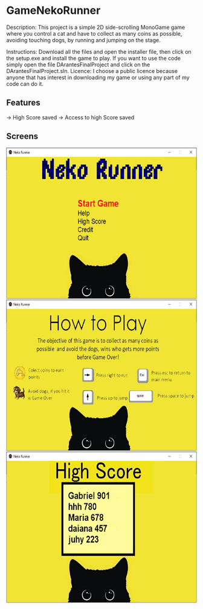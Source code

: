 # GameNekoRunner

Description: This project is a simple 2D side-scrolling MonoGame game where you control a cat and have to collect as many coins as possible, avoiding touching dogs, by running and jumping on the stage.

Instructions: Download all the files and open the installer file, then click on the setup.exe and install the game to play. If you want to use the code simply open the file DArantesFinalProject and click on the DArantesFinalProject.sln.
Licence: I choose a public licence because anyone that has interest in downloading my game or using any part of my code can do it.

## Features
-> High Score saved 
-> Access to high Score saved 

## Screens

<img src="https://github.com/DaianaArantes/GameNekoRunner/blob/master/DesignDoc/screenshot_menu.png" width="600" height="400">
<img src="https://github.com/DaianaArantes/GameNekoRunner/blob/master/DesignDoc/screenshot_how_to_play.png" width="600" height=" 400">
<img src="https://github.com/DaianaArantes/GameNekoRunner/blob/master/DesignDoc/screenshot_highScore.png" width="600" height=" 400">


